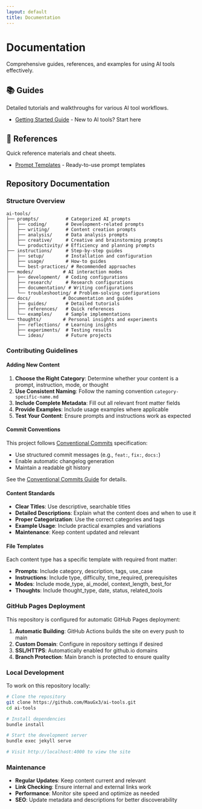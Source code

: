 ```yaml
---
layout: default
title: Documentation
---
```


# Documentation

Comprehensive guides, references, and examples for using AI tools effectively.

## 📚 Guides
Detailed tutorials and walkthroughs for various AI tool workflows.

- [Getting Started Guide](guides/getting-started.md) - New to AI tools? Start here

## 📖 References
Quick reference materials and cheat sheets.

- [Prompt Templates](references/prompt-templates.md) - Ready-to-use prompt templates

## Repository Documentation

### Structure Overview
```
ai-tools/
├── prompts/          # Categorized AI prompts
│   ├── coding/       # Development-related prompts
│   ├── writing/      # Content creation prompts
│   ├── analysis/     # Data analysis prompts
│   ├── creative/     # Creative and brainstorming prompts
│   └── productivity/ # Efficiency and planning prompts
├── instructions/     # Step-by-step guides
│   ├── setup/        # Installation and configuration
│   ├── usage/        # How-to guides
│   └── best-practices/ # Recommended approaches
├── modes/           # AI interaction modes
│   ├── development/  # Coding configurations
│   ├── research/     # Research configurations
│   ├── documentation/ # Writing configurations
│   └── troubleshooting/ # Problem-solving configurations
├── docs/            # Documentation and guides
│   ├── guides/       # Detailed tutorials
│   ├── references/   # Quick references
│   └── examples/     # Sample implementations
└── thoughts/        # Personal insights and experiments
    ├── reflections/  # Learning insights
    ├── experiments/  # Testing results
    └── ideas/        # Future projects
```

### Contributing Guidelines

#### Adding New Content

1. **Choose the Right Category**: Determine whether your content is a prompt, instruction, mode, or thought
2. **Use Consistent Naming**: Follow the naming convention `category-specific-name.md`
3. **Include Complete Metadata**: Fill out all relevant front matter fields
4. **Provide Examples**: Include usage examples where applicable
5. **Test Your Content**: Ensure prompts and instructions work as expected

#### Commit Conventions

This project follows [Conventional Commits](contributing/conventional-commits.md) specification:
- Use structured commit messages (e.g., `feat:`, `fix:`, `docs:`)
- Enable automatic changelog generation
- Maintain a readable git history

See the [Conventional Commits Guide](contributing/conventional-commits.md) for details.

#### Content Standards

- **Clear Titles**: Use descriptive, searchable titles
- **Detailed Descriptions**: Explain what the content does and when to use it
- **Proper Categorization**: Use the correct categories and tags
- **Example Usage**: Include practical examples and variations
- **Maintenance**: Keep content updated and relevant

#### File Templates

Each content type has a specific template with required front matter:

- **Prompts**: Include category, description, tags, use_case
- **Instructions**: Include type, difficulty, time_required, prerequisites
- **Modes**: Include mode_type, ai_model, context_length, best_for
- **Thoughts**: Include thought_type, date, status, related_tools

### GitHub Pages Deployment

This repository is configured for automatic GitHub Pages deployment:

1. **Automatic Building**: GitHub Actions builds the site on every push to main
2. **Custom Domain**: Configure in repository settings if desired
3. **SSL/HTTPS**: Automatically enabled for github.io domains
4. **Branch Protection**: Main branch is protected to ensure quality

### Local Development

To work on this repository locally:

```bash
# Clone the repository
git clone https://github.com/MauGx3/ai-tools.git
cd ai-tools

# Install dependencies
bundle install

# Start the development server
bundle exec jekyll serve

# Visit http://localhost:4000 to view the site
```

### Maintenance

- **Regular Updates**: Keep content current and relevant
- **Link Checking**: Ensure internal and external links work
- **Performance**: Monitor site speed and optimize as needed
- **SEO**: Update metadata and descriptions for better discoverability